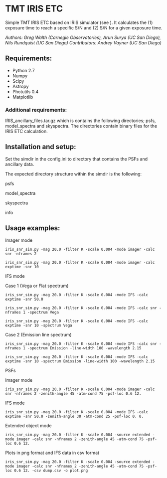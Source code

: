 # TMT IRIS ETC

Simple TMT IRIS ETC based on IRIS simulator (see ).  It calculates the (1)
exposure time to reach a specific S/N and (2) S/N for a given exposure time.

*Authors: Greg Walth (Carnegie Observatories), Arun Surya (UC San Diego), Nils Rundquist (UC San Diego)*
*Contributors: Andrey Vayner (UC San Diego)*

## Requirements:
* Python 2.7
* Numpy
* Scipy
* Astropy
* Photutils 0.4
* Matplotlib

### Additional requirements:
IRIS_ancillary_files.tar.gz which is contains the following directories; psfs, model_spectra and skyspectra.  The
directories contain binary files for the IRIS ETC calculation.

## Installation and setup:
Set the simdir in the config.ini to directory that contains the PSFs and
ancillary data.

The expected directory structure within the simdir is the following:

psfs

model_spectra

skyspectra

info




## Usage examples:
Imager mode

`iris_snr_sim.py -mag 20.0 -filter K -scale 0.004 -mode imager -calc snr -nframes 2`

`iris_snr_sim.py -mag 20.0 -filter K -scale 0.004 -mode imager -calc exptime -snr 10`

IFS mode

Case 1 (Vega or Flat spectrum)

`iris_snr_sim.py -mag 20.0 -filter K -scale 0.004 -mode IFS -calc exptime -snr 50.0`

`iris_snr_sim.py -mag 20.0 -filter K -scale 0.004 -mode IFS -calc snr -nframes 1 -spectrum Vega`

`iris_snr_sim.py -mag 20.0 -filter K -scale 0.004 -mode IFS -calc exptime -snr 10 -spectrum Vega`

Case 2 (Emission line spectrum)

`iris_snr_sim.py -mag 20.0 -filter K -scale 0.004 -mode IFS -calc snr -nframes 1 -spectrum Emission -line-width 100 -wavelength 2.15`

`iris_snr_sim.py -mag 20.0 -filter K -scale 0.004 -mode IFS -calc exptime -snr 10 -spectrum Emission -line-width 100 -wavelength 2.15`

PSFs

Imager mode

`iris_snr_sim.py -mag 20.0 -filter K -scale 0.004 -mode imager -calc snr -nframes 2 -zenith-angle 45 -atm-cond 75 -psf-loc 0.6 12.`

IFS mode

`iris_snr_sim.py -mag 20.0 -filter K -scale 0.004 -mode IFS -calc exptime -snr 50.0 -zenith-angle 30 -atm-cond 25 -psf-loc 0. 0.`

Extended object mode

`iris_snr_sim.py -mag 20.0 -filter K -scale 0.004 -source extended -mode imager -calc snr -nframes 2 -zenith-angle 45 -atm-cond 75 -psf-loc 0.6 12.`

Plots in png format and IFS data in csv format

`iris_snr_sim.py -mag 20.0 -filter K -scale 0.004 -source extended -mode imager -calc snr -nframes 2 -zenith-angle 45 -atm-cond 75 -psf-loc 0.6 12. -csv dump.csv -o plot.png`

